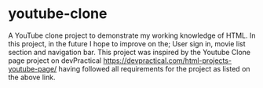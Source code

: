 # youtube-clone
A YouTube clone project to demonstrate my working knowledge of HTML.
In this project, in the future I hope to improve on the;
User sign in, movie list section and navigation bar.
This project was inspired by the Youtube Clone page project on devPractical https://devpractical.com/html-projects-youtube-page/
having followed all requirements for the project as listed on the above link.